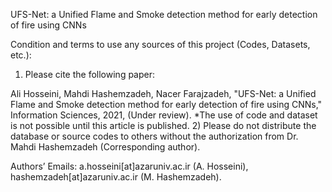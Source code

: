 UFS-Net: a Unified Flame and Smoke detection method for early detection of fire using CNNs

Condition and terms to use any sources of this project (Codes, Datasets, etc.):
1) Please cite the following paper:

Ali Hosseini, Mahdi Hashemzadeh, Nacer Farajzadeh, "UFS-Net: a Unified Flame and Smoke detection method for early detection of fire using CNNs," Information Sciences, 2021, (Under review).
*The use of code and dataset is not possible until this article is published.
2) Please do not distribute the database or source codes to others without the authorization from Dr. Mahdi Hashemzadeh (Corresponding author).

Authors’ Emails: a.hosseini[at]azaruniv.ac.ir (A. Hosseini), hashemzadeh[at]azaruniv.ac.ir (M. Hashemzadeh).
